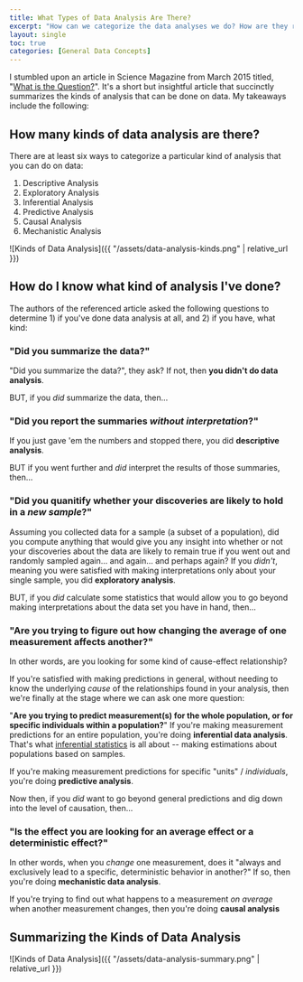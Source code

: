 ```yaml
---
title: What Types of Data Analysis Are There?
excerpt: "How can we categorize the data analyses we do? How are they related, and does one kind of analysis set you up for another?  Let's explore..."
layout: single
toc: true
categories: [General Data Concepts]
---
```


I stumbled upon an article in Science Magazine from March 2015 titled, "[What is the Question?](https://www.d.umn.edu/~kgilbert/ened5560-1/The%20Research%20Question-2015-Leek-1314-5.pdf)". It's a short but insightful article that succinctly summarizes the kinds of analysis that can be done on data.  My takeaways include the following:

## How many kinds of data analysis are there?
There are at least six ways to categorize a particular kind of analysis that you can do on data:

1. Descriptive Analysis
2. Exploratory Analysis
3. Inferential Analysis
4. Predictive Analysis
5. Causal Analysis
6. Mechanistic Analysis

![Kinds of Data Analysis]({{ "/assets/data-analysis-kinds.png" | relative_url }})

## How do I know what kind of analysis I've done?
The authors of the referenced article asked the following questions to determine 1) if you've done data analysis at all, and 2) if you have, what kind:

### "Did you summarize the data?"
"Did you summarize the data?", they ask?  If not, then **you didn't do data analysis**. 

BUT, if you *did* summarize the data, then...

### "Did you report the summaries *without interpretation*?"
If you just gave 'em the numbers and stopped there, you did **descriptive analysis**.  

BUT if you went further and *did* interpret the results of those summaries, then...

### "Did you quanitify whether your discoveries are likely to hold in a *new sample*?"
Assuming you collected data for a sample (a subset of a population), did you compute anything that would give you any insight into whether or not your discoveries about the data are likely to remain true if you went out and randomly sampled again... and again... and perhaps again?  If you *didn't*, meaning you were satisfied with making interpretations only about your single sample, you did **exploratory analysis**.

BUT, if you *did* calculate some statistics that would allow you to go beyond making interpretations about the data set you have in hand, then...

### "Are you trying to figure out how changing the average of one measurement affects another?"
In other words, are you looking for some kind of cause-effect relationship?

If you're satisfied with making predictions in general, without needing to know the underlying *cause* of the relationships found in your analysis, then we're finally at the stage where we can ask one more question:

"**Are you trying to predict measurement(s) for the whole population, or for specific individuals within a population?**"
If you're making measurement predictions for an entire population, you're doing **inferential data analysis**.  That's what [inferential statistics](https://en.wikipedia.org/wiki/Statistical_inference) is all about -- making estimations about populations based on samples.

If you're making measurement predictions for specific "units" / *individuals*, you're doing **predictive analysis**.

Now then, if you *did* want to go beyond general predictions and dig down into the level of causation, then...

### "Is the effect you are looking for an average effect or a deterministic effect?"
In other words, when you *change* one measurement, does it "always and exclusively lead to a specific, deterministic behavior in another?"  If so, then you're doing **mechanistic data analysis**.

If you're trying to find out what happens to a measurement *on average* when another measurement changes, then you're doing **causal analysis**

## Summarizing the Kinds of Data Analysis
![Kinds of Data Analysis]({{ "/assets/data-analysis-summary.png" | relative_url }})
